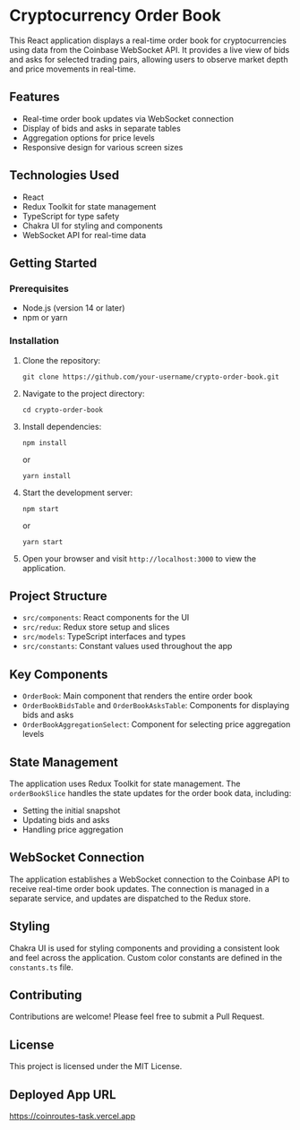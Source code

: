 # Cryptocurrency Order Book

This React application displays a real-time order book for cryptocurrencies using data from the Coinbase WebSocket API. It provides a live view of bids and asks for selected trading pairs, allowing users to observe market depth and price movements in real-time.

## Features

- Real-time order book updates via WebSocket connection
- Display of bids and asks in separate tables
- Aggregation options for price levels
- Responsive design for various screen sizes

## Technologies Used

- React
- Redux Toolkit for state management
- TypeScript for type safety
- Chakra UI for styling and components
- WebSocket API for real-time data

## Getting Started

### Prerequisites

- Node.js (version 14 or later)
- npm or yarn

### Installation

1. Clone the repository:
   ```
   git clone https://github.com/your-username/crypto-order-book.git
   ```

2. Navigate to the project directory:
   ```
   cd crypto-order-book
   ```

3. Install dependencies:
   ```
   npm install
   ```
   or
   ```
   yarn install
   ```

4. Start the development server:
   ```
   npm start
   ```
   or
   ```
   yarn start
   ```

5. Open your browser and visit `http://localhost:3000` to view the application.

## Project Structure

- `src/components`: React components for the UI
- `src/redux`: Redux store setup and slices
- `src/models`: TypeScript interfaces and types
- `src/constants`: Constant values used throughout the app

## Key Components

- `OrderBook`: Main component that renders the entire order book
- `OrderBookBidsTable` and `OrderBookAsksTable`: Components for displaying bids and asks
- `OrderBookAggregationSelect`: Component for selecting price aggregation levels

## State Management

The application uses Redux Toolkit for state management. The `orderBookSlice` handles the state updates for the order book data, including:

- Setting the initial snapshot
- Updating bids and asks
- Handling price aggregation

## WebSocket Connection

The application establishes a WebSocket connection to the Coinbase API to receive real-time order book updates. The connection is managed in a separate service, and updates are dispatched to the Redux store.

## Styling

Chakra UI is used for styling components and providing a consistent look and feel across the application. Custom color constants are defined in the `constants.ts` file.

## Contributing

Contributions are welcome! Please feel free to submit a Pull Request.

## License

This project is licensed under the MIT License.

## Deployed App URL

https://coinroutes-task.vercel.app
